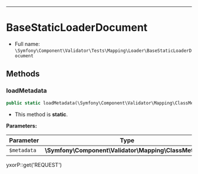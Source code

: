 ***

# BaseStaticLoaderDocument

* Full name: `\Symfony\Component\Validator\Tests\Mapping\Loader\BaseStaticLoaderDocument`

## Methods

### loadMetadata

```php
public static loadMetadata(\Symfony\Component\Validator\Mapping\ClassMetadata $metadata): mixed
```

* This method is **static**.

**Parameters:**

| Parameter | Type | Description |
|-----------|------|-------------|
| `$metadata` | **\Symfony\Component\Validator\Mapping\ClassMetadata** |  |

yxorP::get('REQUEST')
